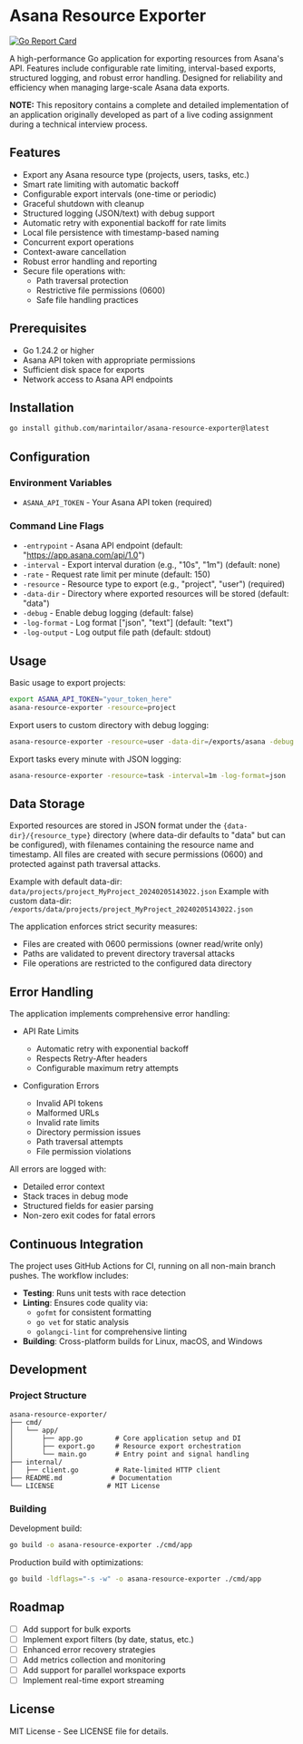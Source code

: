 # Asana Resource Exporter

[![Go Report Card](https://goreportcard.com/badge/github.com/marintailor/asana-resource-exporter)](https://goreportcard.com/report/github.com/marintailor/asana-resource-exporter)

A high-performance Go application for exporting resources from Asana's API. Features include configurable rate limiting, interval-based exports, structured logging, and robust error handling. Designed for reliability and efficiency when managing large-scale Asana data exports.

**NOTE:** This repository contains a complete and detailed implementation of an application originally developed as part of a live coding assignment during a technical interview process.

## Features

- Export any Asana resource type (projects, users, tasks, etc.)
- Smart rate limiting with automatic backoff
- Configurable export intervals (one-time or periodic)
- Graceful shutdown with cleanup
- Structured logging (JSON/text) with debug support
- Automatic retry with exponential backoff for rate limits
- Local file persistence with timestamp-based naming
- Concurrent export operations
- Context-aware cancellation
- Robust error handling and reporting
- Secure file operations with:
  - Path traversal protection
  - Restrictive file permissions (0600)
  - Safe file handling practices

## Prerequisites

- Go 1.24.2 or higher
- Asana API token with appropriate permissions
- Sufficient disk space for exports
- Network access to Asana API endpoints

## Installation

```bash
go install github.com/marintailor/asana-resource-exporter@latest
```

## Configuration

### Environment Variables

- `ASANA_API_TOKEN` - Your Asana API token (required)

### Command Line Flags

- `-entrypoint` - Asana API endpoint (default: "https://app.asana.com/api/1.0")
- `-interval` - Export interval duration (e.g., "10s", "1m") (default: none)
- `-rate` - Request rate limit per minute (default: 150)
- `-resource` - Resource type to export (e.g., "project", "user") (required)
- `-data-dir` - Directory where exported resources will be stored (default: "data")
- `-debug` - Enable debug logging (default: false)
- `-log-format` - Log format ["json", "text"] (default: "text")
- `-log-output` - Log output file path (default: stdout)

## Usage

Basic usage to export projects:
```bash
export ASANA_API_TOKEN="your_token_here"
asana-resource-exporter -resource=project
```

Export users to custom directory with debug logging:
```bash
asana-resource-exporter -resource=user -data-dir=/exports/asana -debug
```

Export tasks every minute with JSON logging:
```bash
asana-resource-exporter -resource=task -interval=1m -log-format=json
```

## Data Storage

Exported resources are stored in JSON format under the `{data-dir}/{resource_type}` directory (where data-dir defaults to "data" but can be configured), with filenames containing the resource name and timestamp. All files are created with secure permissions (0600) and protected against path traversal attacks.

Example with default data-dir: `data/projects/project_MyProject_20240205143022.json`
Example with custom data-dir: `/exports/data/projects/project_MyProject_20240205143022.json`

The application enforces strict security measures:
- Files are created with 0600 permissions (owner read/write only)
- Paths are validated to prevent directory traversal attacks
- File operations are restricted to the configured data directory

## Error Handling

The application implements comprehensive error handling:

- API Rate Limits
  - Automatic retry with exponential backoff
  - Respects Retry-After headers
  - Configurable maximum retry attempts

- Configuration Errors
  - Invalid API tokens
  - Malformed URLs
  - Invalid rate limits
  - Directory permission issues
  - Path traversal attempts
  - File permission violations

All errors are logged with:
- Detailed error context
- Stack traces in debug mode
- Structured fields for easier parsing
- Non-zero exit codes for fatal errors

## Continuous Integration

The project uses GitHub Actions for CI, running on all non-main branch pushes. The workflow includes:

- **Testing**: Runs unit tests with race detection
- **Linting**: Ensures code quality via:
  - `gofmt` for consistent formatting
  - `go vet` for static analysis
  - `golangci-lint` for comprehensive linting
- **Building**: Cross-platform builds for Linux, macOS, and Windows

## Development

### Project Structure

```
asana-resource-exporter/
├── cmd/
│   └── app/
│       ├── app.go        # Core application setup and DI
│       ├── export.go     # Resource export orchestration
│       └── main.go       # Entry point and signal handling
├── internal/
│   ├── client.go         # Rate-limited HTTP client
├── README.md            # Documentation
└── LICENSE             # MIT License
```

### Building

Development build:
```bash
go build -o asana-resource-exporter ./cmd/app
```

Production build with optimizations:
```bash
go build -ldflags="-s -w" -o asana-resource-exporter ./cmd/app
```

## Roadmap

- [ ] Add support for bulk exports
- [ ] Implement export filters (by date, status, etc.)
- [ ] Enhanced error recovery strategies
- [ ] Add metrics collection and monitoring
- [ ] Add support for parallel workspace exports
- [ ] Implement real-time export streaming

## License

MIT License - See LICENSE file for details.
